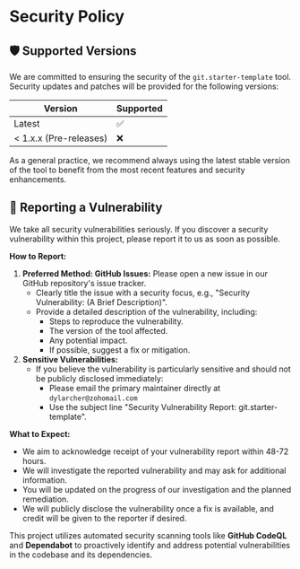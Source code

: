 # Security Policy

## 🛡️ Supported Versions

We are committed to ensuring the security of the `git.starter-template` tool.
Security updates and patches will be provided for the following versions:

| Version | Supported          |
| ------- | ------------------ |
| Latest  | :white_check_mark: |
| < 1.x.x (Pre-releases) | :x: |

As a general practice, we recommend always using the latest stable version of
the tool to benefit from the most recent features and security enhancements.

## 🐛 Reporting a Vulnerability

We take all security vulnerabilities seriously. If you discover a security
vulnerability within this project, please report it to us as soon as possible.

**How to Report:**

1. **Preferred Method: GitHub Issues:** Please open a new issue in our GitHub
   repository's issue tracker.
   * Clearly title the issue with a security focus, e.g., "Security
     Vulnerability: (A Brief Description)".
   * Provide a detailed description of the vulnerability, including:
     * Steps to reproduce the vulnerability.
     * The version of the tool affected.
     * Any potential impact.
     * If possible, suggest a fix or mitigation.
2. **Sensitive Vulnerabilities:**
   * If you believe the vulnerability is particularly sensitive and should not
     be publicly disclosed immediately:
     * Please email the primary maintainer directly at
       `dylarcher@zohomail.com`
     * Use the subject line "Security Vulnerability Report:
       git.starter-template".

**What to Expect:**

* We aim to acknowledge receipt of your vulnerability report within 48-72
  hours.
* We will investigate the reported vulnerability and may ask for additional
  information.
* You will be updated on the progress of our investigation and the planned
  remediation.
* We will publicly disclose the vulnerability once a fix is available, and
  credit will be given to the reporter if desired.

This project utilizes automated security scanning tools like **GitHub CodeQL**
and **Dependabot** to proactively identify and address potential vulnerabilities
in the codebase and its dependencies.
